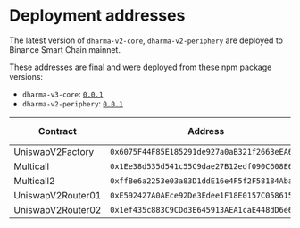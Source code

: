# Deployment addresses

The latest version of `dharma-v2-core`, `dharma-v2-periphery` are deployed to Binance Smart Chain mainnet.

These addresses are final and were deployed from these npm package versions:

- `dharma-v3-core`: [`0.0.1`](https://github.com/DharmaExchange/dharma-v2-core/tree/v0.0.1)
- `dharma-v2-periphery`: [`0.0.1`](https://github.com/DharmaExchange/dharma-v2-periphery/tree/v0.0.1)

| Contract                           | Address                                      | Source Code                                                                                                                   |
| ---------------------------------- | -------------------------------------------- | ----------------------------------------------------------------------------------------------------------------------------- |
| UniswapV2Factory                   | `0x6075F44F85E185291de927a0aB321f2663eEA68b` |                                                                                                                               |
| Multicall                          | `0x1Ee38d535d541c55C9dae27B12edf090C608E6Fb` |                                                                                                                               |
| Multicall2                         | `0xffBe6a2253e03a83D1ddE16e4F5f2F58184AbabB` |                                                                                                                               |
| UniswapV2Router01                  | `0xE592427A0AEce92De3Edee1F18E0157C05861564` |                                                                                                                               |
| UniswapV2Router02                  | `0x1ef435c883C9CDd3E645913AEA1caE448dD6e60e` |                                                                                                                               |